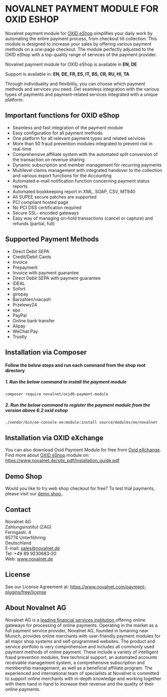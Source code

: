 # NOVALNET PAYMENT MODULE FOR OXID ESHOP
Novalnet payment module for <a href="https://www.novalnet.com/modul/oxid-eshop-payment-module">OXID eShop</a> simplifies your daily work by automating the entire payment process, from checkout till collection. This module is designed to increase your sales by offering various payment methods on a one-page checkout. The module perfectly adjusted to the OXID eShop with a top-quality range of services of the payment provider.

Novalnet payment module for OXID eShop is available in <b>EN, DE</b>

Support is available in: <b> EN, DE, FR, ES, IT, BS, CR, RU, HI, TA</b>

Through individuality and flexibility, you can choose which payment methods and services you need. Get seamless integration with the various types of payments and payment-related services integrated with a unique platform.

## Important functions for OXID eShop
* Seamless and fast integration of the payment module
* Easy configuration for all payment methods
* One platform for all relevant payment types and related services
* More than 50 fraud prevention modules integrated to prevent risk in real-time
* Comprehensive affiliate system with the automated split conversion of the transaction on revenue sharing
* Dynamic subscription and member management for recurring payments
* Multilevel claims management with integrated handover to the collection and various export functions for the Accounting
* Automated e-mail notification function concerning payment status reports
* Automated bookkeeping report in XML, SOAP, CSV, MT940
* All SUPEE secure patches are supported
* PCI compliant hosted page 
* No PCI DSS certification required
* Secure SSL- encoded gateways
* Easy way of managing on-hold transactions (cancel or capture) and refunds (partial, full)

## Supported Payment Methods
- Direct Debit SEPA
- Credit/Debit Cards
- Invoice
- Prepayment
- Invoice with payment guarantee
- Direct Debit SEPA with payment guarantee
- iDEAL
- Sofort
- giropay
- Barzahlen/viacash
- Przelewy24
- eps
- PayPal
- Online bank transfer
- Alipay
- WeChat Pay
- Trustly

## Installation via Composer

#### Follow the below steps and run each command from the shop root directory
 ##### 1. Run the below command to install the payment module
 ```
 composer require novalnet/oxid6-payment-module
 ```
 ##### 2. Run the below command to register the payment module from the version above 6.2 oxid eshop
 ```
 ./vendor/bin/oe-console oe:module:install source/modules/oe/novalnet
 ```
 
## Installation via OXID eXchange
You can also download Oxid Payment Module for free from <a href="https://exchange.oxid-esales.com/OXID-Products/Additional-OXID-Extensions/Novalnet-Worldwide-Payment-Solutions-11-4-5-Stable-EE-PE-6-4-x.html?listtype=search&searchparam=novalnet"> Oxid eXchange</a>. Find more about <a href="https://www.novalnet.com/modul/oxid-eshop-payment-module">OXID eShop</a> module on: https://www.novalnet.de/site_pdf/Installation_guide.pdf<br>

## Demo Shop
Would you like to try web shop checkout for free? To test trial payments, please visit our <a href="https://oxid.novalnet.de">demo shop </a>.

## Contact
Novalnet AG<br>
Zahlungsinstitut (ZAG)<br>
Feringastr. 4<br>
85774 Unterföhring<br>
Deutschland<br>
E-mail: sales@novalnet.de<br>
Tel: +49 89 9230683-20<br>
Web: www.novalnet.de

## License
See our License Agreement at:  https://www.novalnet.com/payment-plugins/free/license

## About Novalnet AG
Novalnet AG is a <a href="https://www.novalnet.de/zahlungsinstitut"> leading financial services institution </a> offering online gateways for processing of online payments. Operating in the market as a full payment service provider, Novalnet AG, founded in Ismaning near Munich, provides online merchants with user-friendly payment modules for all major shop systems and self-programmed websites. The product and service portfolio is very comprehensive and includes all commonly used payment methods of online payment. These include a variety of intelligent fraud prevention modules, free technical support, an automated accounts receivable management system, a comprehensive subscription and membership management, as well as a beneficial affiliate program. The experienced and international team of specialists at Novalnet is committed to support online merchants with in-depth knowledge and working together with them hand in hand to increase their revenue and the quality of their online payments.
